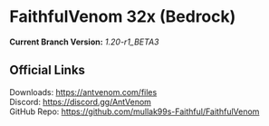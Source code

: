 # FaithfulVenom 32x (Bedrock)

**Current Branch Version:** _1.20-r1_BETA3_  

## Official Links

Downloads: https://antvenom.com/files  
Discord: https://discord.gg/AntVenom  
GitHub Repo: https://github.com/mullak99s-Faithful/FaithfulVenom  
